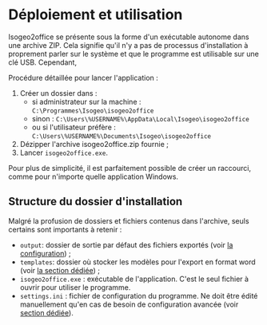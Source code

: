 # Déploiement et utilisation

Isogeo2office se présente sous la forme d'un exécutable autonome dans une archive ZIP. Cela signifie qu'il n'y a pas de processus d'installation à proprement parler sur le système et que le programme est utilisable sur une clé USB. Cependant,

Procédure détaillée pour lancer l'application :

1. Créer un dossier dans :
   * si administrateur sur la machine : `C:\Programmes\Isogeo\isogeo2office`
   * sinon : `C:\Users\%USERNAME%\AppData\Local\Isogeo\isogeo2office`
   * ou si l'utilisateur préfère : `C:\Users\%USERNAME%\Documents\Isogeo\isogeo2office`
2. Dézipper l'archive isogeo2office.zip fournie ;
3. Lancer `isogeo2office.exe`.

Pour plus de simplicité, il est parfaitement possible de créer un raccourci, comme pour n'importe quelle application Windows.

## Structure du dossier d'installation

Malgré la profusion de dossiers et fichiers contenus dans l'archive, seuls certains sont importants à retenir :

* `output`: dossier de sortie par défaut des fichiers exportés \(voir [la configuration](/configuration/configuration/configui.md)\) ;
* `templates`: dossier où stocker les modèles pour l'export en format word \(voir [la section dédiée](/exporter/export-word/modele-dexport.md)\) ;
* `isogeo2office.exe` : exécutable de l'application. C'est le seul fichier à ouvrir pour utiliser le programme.
* `settings.ini` : fichier de configuration du programme. Ne doit être édité manuellement qu'en cas de besoin de configuration avancée \(voir [section dédiée](/configuration/configuration/configadvanced.md)\).



